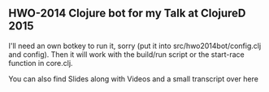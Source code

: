 ## HWO-2014 Clojure bot for my Talk at ClojureD 2015

I'll need an own botkey to run it, sorry (put it into src/hwo2014bot/config.clj and config).
Then it will work with the build/run script or the start-race function in core.clj.

You can also find Slides along with Videos and a small transcript over here
